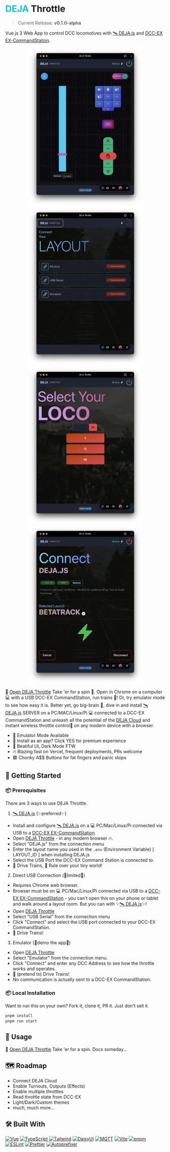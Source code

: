 # <span style="color: #16c5d9;">DEJA</span> Throttle

> Current Release: **v0.1.0-alpha**

Vue.js 3 Web App to control DCC locomotives with [🛰️ DEJA.js](https://github.com/jmcdannel/DEJA.js) and [DCC-EX EX-CommandStation](https://dcc-ex.com/ex-commandstation/index.html).

<p align="center">
  <img src="./resources/screen-throttle.png" alt="Size Limit CLI" width="360">
  <img src="./resources/screen-connect.png" alt="Size Limit CLI" width="360">
  <img src="./resources/screen-select-loco.png" alt="Size Limit CLI" width="360">
  <img src="./resources/screen-dejajs.png" alt="Size Limit CLI" width="360">
</p>

🚀 [Open DEJA Throttle](https://deja-throttle.vercel.app/) Take 'er for a spin 🚗. Open in Chrome on a computer 💻 with a USB DCC-EX CommandStation, run trains 🚂! Or, try emulator mode to see how easy it is. Better yet, go big-brain 🧠, dive in and install [🛰️ DEJA.js](https://github.com/jmcdannel/DEJA.js) SERVER on a PC/MAC/Linux/Pi 💻 connected to a DCC-EX CommandStation and unleash all the potential of the [DEJA Cloud](https://github.com/jmcdannel/DEJA.js) and instant wireless throttle control📲 on any modern device with a browser.

- 🤯 Emulator Mode Available
- 🧠 Install as an app? Click YES for premium experience
- 💄 Beatiful UI, Dark Mode FTW
- 🔥 Blazing fast on Vercel, frequent deployments, PRs welcome
- 🟪 Chonky A$$ Buttons for fat fingers and panic stops

## 🚀 Getting Started

### 📦 Prerequisites

There are 3 ways to use DEJA Throttle.

1. [🛰️ DEJA.js](https://github.com/jmcdannel/DEJA.js) (✨preferred✨)
  - Install and configure [🛰️ DEJA.js](https://github.com/jmcdannel/DEJA.js) on a 💻 PC/Mac/Linux/Pi connected via USB to a [DCC-EX EX-CommandStation](https://dcc-ex.com/ex-commandstation/index.html) 
  - Open [DEJA Throttle](https://deja-throttle.vercel.app/) - in any modern browser 🔥.
  - Select "DEJA.js" from the connection menu
  - Enter the layout name you used in the `.env` (Environment Variable) [ LAYOUT_ID ] when installing DEJA.js
  - Select the USB Port the DCC-EX Command Station is connected to.
  - 🎯 Drive Trains, 👑 Rule over your tiny world!

2. Direct USB Connection (🔗limited🔗)

  - Requires Chrome web browser.
  - Browser must be on 💻 PC/Mac/Linux/Pi connected via USB to a [DCC-EX EX-CommandStation](https://dcc-ex.com/ex-commandstation/index.html) - you can't open this on your phone or tablet and walk around a layout room. But you can with ✨[🛰️ DEJA.js](https://github.com/jmcdannel/DEJA.js)✨!
  - Open [DEJA Throttle](https://deja-throttle.vercel.app/)
  - Select "USB Serial" from the connection menu
  - Click "Connect" and select the USB port connected to your DCC-EX CommandStation.
  - 🎯 Drive Trains!

3. Emulator (💄demo the app💄)
 - Open [DEJA Throttle](https://deja-throttle.vercel.app/)
 - Select "Emulator" from the connection menu. 
 - Click "Connect" and enter any DCC Address to see how the throttle works and operates. 
 - 🎯 (pretend to) Drive Trains!
 - No communication is actually sent to a DCC-EX CommandStation.


### 📦 Local Installation
Want to run this on your own? Fork it, clone it, PR it. Just don't sell it.
```sh
pnpm install
pnpm run start
```

## 🧩 Usage

🚀 [Open DEJA Throttle](https://deja-throttle.vercel.app/) Take 'er for a spin. Docs someday...

## 🗺️ Roadmap

- Connect DEJA Cloud
- Enable Turnouts, Outputs (Effects)
- Enable multiple throttles
- Read throttle state from DCC-EX
- Light/Dark/Custom themes
- much, much more...

## 🛠️ Built With


[![Vue][Vue.js]][Vue-url]
[![TypeScript][TypeScript]][TypeScript-url]
[![Tailwind][Tailwind.css]][Tailwind-url]
[![DaisyUI][DaisyUI]][DaisyUI-url]
[![MQTT][MQTT.js]][MQTT-url]
[![Vite][Vite]][Vite-url]
[![pnpm][pnpm]][pnpm-url]
[![ESLint][ESLint]][ESLint-url]
[![Prettier][Prettier]][Prettier-url]
[![Autoprefixer][Autoprefixer]][Autoprefixer-url]


<!-- MARKDOWN LINKS & IMAGES -->
<!-- https://www.markdownguide.org/basic-syntax/#reference-style-links -->
[contributors-shield]: https://img.shields.io/github/contributors/github_username/repo_name.svg?style=for-the-badge
[contributors-url]: https://github.com/github_username/repo_name/graphs/contributors
[forks-shield]: https://img.shields.io/github/forks/github_username/repo_name.svg?style=for-the-badge
[forks-url]: https://github.com/github_username/repo_name/network/members
[stars-shield]: https://img.shields.io/github/stars/github_username/repo_name.svg?style=for-the-badge
[stars-url]: https://github.com/github_username/repo_name/stargazers
[issues-shield]: https://img.shields.io/github/issues/github_username/repo_name.svg?style=for-the-badge
[issues-url]: https://github.com/github_username/repo_name/issues
[license-shield]: https://img.shields.io/github/license/github_username/repo_name.svg?style=for-the-badge
[license-url]: https://github.com/github_username/repo_name/blob/master/LICENSE.txt
[linkedin-shield]: https://img.shields.io/badge/-LinkedIn-black.svg?style=for-the-badge&logo=linkedin&colorB=555
[linkedin-url]: https://linkedin.com/in/linkedin_username
[product-screenshot]: images/screenshot.png
[Vue.js]: https://img.shields.io/badge/Vue.js-35495E?style=for-the-badge&logo=vuedotjs&logoColor=4FC08D
[Vue-url]: https://vuejs.org/
[Tailwind.css]: https://img.shields.io/badge/Tailwind-06B6D4?style=for-the-badge&logo=tailwindcss&logoColor=white
[Tailwind-url]: https://tailwindcss.com/
[MQTT.js]: https://img.shields.io/badge/MQTT-660066?style=for-the-badge&logo=mqtt&logoColor=white
[MQTT-url]: https://mqtt.org/
[pnpm]: https://img.shields.io/badge/pnpm-F69220?style=for-the-badge&logo=pnpm&logoColor=white
[pnpm-url]: https://pnpm.io/
[TypeScript]: https://img.shields.io/badge/Typescript-3178C6?style=for-the-badge&logo=typescript&logoColor=white
[TypeScript-url]: https://www.typescriptlang.org/
[DaisyUI]: https://img.shields.io/badge/daisyUI-5A0EF8?style=for-the-badge&logo=daisyui&logoColor=white
[DaisyUI-url]: https://daisyui.com/
[ESLint]: https://img.shields.io/badge/ESLint-4B32C3?style=for-the-badge&logo=eslint&logoColor=white
[ESLint-url]: https://eslint.org/
[Prettier]: https://img.shields.io/badge/Prettier-F7B93E?style=for-the-badge&logo=prettier&logoColor=white
[Prettier-url]: https://prettier.io/
[Vite]: https://img.shields.io/badge/Vite-646CFF?style=for-the-badge&logo=vite&logoColor=white
[Vite-url]: https://vitejs.dev/
[Autoprefixer]: https://img.shields.io/badge/Autoprefixer-DD3735?style=for-the-badge&logo=autoprefixer&logoColor=white
[Autoprefixer-url]: https://autoprefixer.github.io/

<!-- 🧠💄🦩🔥✨🎯📲✅🟪📣🚗🚂🚆🗺️ -->